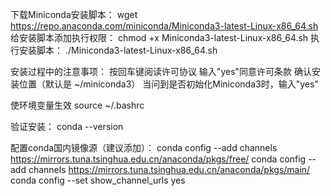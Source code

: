 下载Miniconda安装脚本：
wget https://repo.anaconda.com/miniconda/Miniconda3-latest-Linux-x86_64.sh
给安装脚本添加执行权限：
chmod +x Miniconda3-latest-Linux-x86_64.sh
执行安装脚本：
./Miniconda3-latest-Linux-x86_64.sh

安装过程中的注意事项：
按回车键阅读许可协议
输入"yes"同意许可条款
确认安装位置（默认是 ~/miniconda3）
当问到是否初始化Miniconda3时，输入"yes"

使环境变量生效
source ~/.bashrc

验证安装：
conda --version

配置conda国内镜像源（建议添加）：
conda config --add channels https://mirrors.tuna.tsinghua.edu.cn/anaconda/pkgs/free/
conda config --add channels https://mirrors.tuna.tsinghua.edu.cn/anaconda/pkgs/main/
conda config --set show_channel_urls yes

